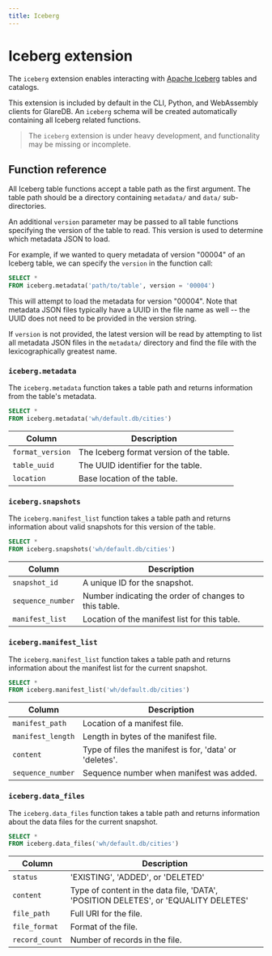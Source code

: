 ```yaml
---
title: Iceberg
---
```


# Iceberg extension

The `iceberg` extension enables interacting with [Apache
Iceberg](https://iceberg.apache.org/) tables and catalogs.

This extension is included by default in the CLI, Python, and WebAssembly
clients for GlareDB. An `iceberg` schema will be created automatically
containing all Iceberg related functions.

> The `iceberg` extension is under heavy development, and functionality may be
> missing or incomplete.

## Function reference

All Iceberg table functions accept a table path as the first argument. The table
path should be a directory containing `metadata/` and `data/` sub-directories.

An additional `version` parameter may be passed to all table functions
specifying the version of the table to read. This version is used to determine
which metadata JSON to load.

For example, if we wanted to query metadata of version "00004" of an Iceberg
table, we can specify the `version` in the function call:

```sql
SELECT *
FROM iceberg.metadata('path/to/table', version = '00004')
```

This will attempt to load the metadata for version "00004". Note that metadata
JSON files typically have a UUID in the file name as well -- the UUID does not
need to be provided in the version string.

If `version` is not provided, the latest version will be read by attempting to
list all metadata JSON files in the `metadata/` directory and find the file with
the lexicographically greatest name.

### `iceberg.metadata`

The `iceberg.metadata` function takes a table path and returns information from
the table's metadata.

```sql
SELECT *
FROM iceberg.metadata('wh/default.db/cities')
```

| Column           | Description                              |
|------------------|------------------------------------------|
| `format_version` | The Iceberg format version of the table. |
| `table_uuid`     | The UUID identifier for the table.       |
| `location`       | Base location of the table.              |

### `iceberg.snapshots`

The `iceberg.manifest_list` function takes a table path and returns information
about valid snapshots for this version of the table.

```sql
SELECT *
FROM iceberg.snapshots('wh/default.db/cities')
```

| Column            | Description                                           |
|-------------------|-------------------------------------------------------|
| `snapshot_id`     | A unique ID for the snapshot.                         |
| `sequence_number` | Number indicating the order of changes to this table. |
| `manifest_list`   | Location of the manifest list for this table.         |

### `iceberg.manifest_list`

The `iceberg.manifest_list` function takes a table path and returns information
about the manifest list for the current snapshot.

```sql
SELECT *
FROM iceberg.manifest_list('wh/default.db/cities')
```

| Column            | Description                                             |
|-------------------|---------------------------------------------------------|
| `manifest_path`   | Location of a manifest file.                            |
| `manifest_length` | Length in bytes of the manifest file.                   |
| `content`         | Type of files the manifest is for, 'data' or 'deletes'. |
| `sequence_number` | Sequence number when manifest was added.                |

### `iceberg.data_files`

The `iceberg.data_files` function takes a table path and returns information
about the data files for the current snapshot.

```sql
SELECT *
FROM iceberg.data_files('wh/default.db/cities')
```

| Column         | Description                                                                         |
|----------------|-------------------------------------------------------------------------------------|
| `status`       | 'EXISTING', 'ADDED', or 'DELETED'                                                   |
| `content`      | Type of content in the data file, 'DATA', 'POSITION DELETES', or 'EQUALITY DELETES' |
| `file_path`    | Full URI for the file.                                                              |
| `file_format`  | Format of the file.                                                                 |
| `record_count` | Number of records in the file.                                                      |
